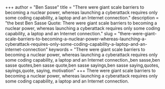 +++
author = "Ben Sasse"
title = "There were giant scale barriers to becoming a nuclear power, whereas launching a cyberattack requires only some coding capability, a laptop and an Internet connection."
description = "the best Ben Sasse Quote: There were giant scale barriers to becoming a nuclear power, whereas launching a cyberattack requires only some coding capability, a laptop and an Internet connection."
slug = "there-were-giant-scale-barriers-to-becoming-a-nuclear-power-whereas-launching-a-cyberattack-requires-only-some-coding-capability-a-laptop-and-an-internet-connection"
keywords = "There were giant scale barriers to becoming a nuclear power, whereas launching a cyberattack requires only some coding capability, a laptop and an Internet connection.,ben sasse,ben sasse quotes,ben sasse quote,ben sasse sayings,ben sasse saying,quotes, sayings,quote, saying, motivation"
+++
There were giant scale barriers to becoming a nuclear power, whereas launching a cyberattack requires only some coding capability, a laptop and an Internet connection.
